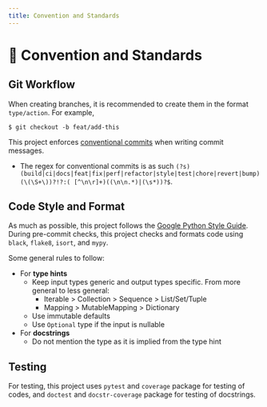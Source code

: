 ```yaml
---
title: Convention and Standards
---
```


# 💬 Convention and Standards


## Git Workflow

When creating branches, it is recommended to create them in the format `type/action`. For example,

```console
$ git checkout -b feat/add-this
```

This project enforces [conventional commits](https://www.conventionalcommits.org/en/v1.0.0/)
when writing commit messages.

- The regex for conventional commits is as such `(?s)(build|ci|docs|feat|fix|perf|refactor|style|test|chore|revert|bump)(\(\S+\))?!?:( [^\n\r]+)((\n\n.*)|(\s*))?$`.

## Code Style and Format

As much as possible, this project follows the [Google Python Style Guide](https://google.github.io/styleguide/pyguide.html).
During pre-commit checks, this project checks and formats code using `black`, `flake8`, `isort`, and `mypy`.

Some general rules to follow:

- For **type hints**
  - Keep input types generic and output types specific. From more general to less general:
    - Iterable > Collection > Sequence > List/Set/Tuple
    - Mapping > MutableMapping > Dictionary
  - Use immutable defaults
  - Use `Optional` type if the input is nullable
- For **docstrings**
  - Do not mention the type as it is implied from the type hint

## Testing

For testing, this project uses `pytest` and `coverage` package for testing of codes,
and `doctest` and `docstr-coverage` package for testing of docstrings.
